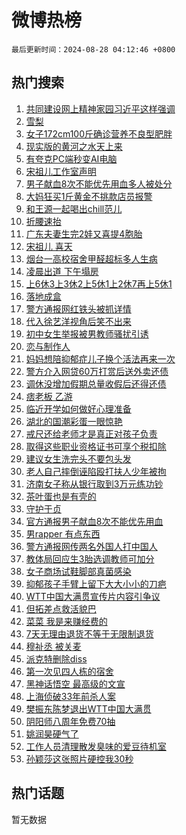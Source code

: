 # 微博热榜

`最后更新时间：2024-08-28 04:12:46 +0800`

## 热门搜索

1. [共同建设网上精神家园习近平这样强调](https://m.weibo.cn/search?containerid=100103type%3D1%26t%3D10%26q%3D%23%E5%85%B1%E5%90%8C%E5%BB%BA%E8%AE%BE%E7%BD%91%E4%B8%8A%E7%B2%BE%E7%A5%9E%E5%AE%B6%E5%9B%AD%E4%B9%A0%E8%BF%91%E5%B9%B3%E8%BF%99%E6%A0%B7%E5%BC%BA%E8%B0%83%23&stream_entry_id=51&isnewpage=1&extparam=seat%3D1%26stream_entry_id%3D51%26c_type%3D51%26cate%3D10103%26pos%3D0%26q%3D%2523%25E5%2585%25B1%25E5%2590%258C%25E5%25BB%25BA%25E8%25AE%25BE%25E7%25BD%2591%25E4%25B8%258A%25E7%25B2%25BE%25E7%25A5%259E%25E5%25AE%25B6%25E5%259B%25AD%25E4%25B9%25A0%25E8%25BF%2591%25E5%25B9%25B3%25E8%25BF%2599%25E6%25A0%25B7%25E5%25BC%25BA%25E8%25B0%2583%2523%26dgr%3D0%26filter_type%3Drealtimehot%26display_time%3D1724789565%26pre_seqid%3D17247895656850740741)
1. [雪梨](https://m.weibo.cn/search?containerid=100103type%3D1%26t%3D10%26q%3D%E9%9B%AA%E6%A2%A8&stream_entry_id=31&isnewpage=1&extparam=seat%3D1%26lcate%3D5001%26q%3D%25E9%259B%25AA%25E6%25A2%25A8%26dgr%3D0%26realpos%3D1%26c_type%3D31%26flag%3D2%26cate%3D5001%26pos%3D0%26filter_type%3Drealtimehot%26band_rank%3D1%26stream_entry_id%3D31%26display_time%3D1724789565%26pre_seqid%3D17247895656850740741)
1. [女子172cm100斤确诊营养不良型肥胖](https://m.weibo.cn/search?containerid=100103type%3D1%26t%3D10%26q%3D%23%E5%A5%B3%E5%AD%90172cm100%E6%96%A4%E7%A1%AE%E8%AF%8A%E8%90%A5%E5%85%BB%E4%B8%8D%E8%89%AF%E5%9E%8B%E8%82%A5%E8%83%96%23&stream_entry_id=31&isnewpage=1&extparam=seat%3D1%26lcate%3D5001%26q%3D%2523%25E5%25A5%25B3%25E5%25AD%2590172cm100%25E6%2596%25A4%25E7%25A1%25AE%25E8%25AF%258A%25E8%2590%25A5%25E5%2585%25BB%25E4%25B8%258D%25E8%2589%25AF%25E5%259E%258B%25E8%2582%25A5%25E8%2583%2596%2523%26dgr%3D0%26realpos%3D2%26c_type%3D31%26flag%3D0%26cate%3D5001%26pos%3D1%26filter_type%3Drealtimehot%26band_rank%3D2%26stream_entry_id%3D31%26display_time%3D1724789565%26pre_seqid%3D17247895656850740741)
1. [现实版的黄河之水天上来](https://m.weibo.cn/search?containerid=100103type%3D1%26t%3D10%26q%3D%23%E7%8E%B0%E5%AE%9E%E7%89%88%E7%9A%84%E9%BB%84%E6%B2%B3%E4%B9%8B%E6%B0%B4%E5%A4%A9%E4%B8%8A%E6%9D%A5%23&stream_entry_id=31&isnewpage=1&extparam=seat%3D1%26lcate%3D5001%26q%3D%2523%25E7%258E%25B0%25E5%25AE%259E%25E7%2589%2588%25E7%259A%2584%25E9%25BB%2584%25E6%25B2%25B3%25E4%25B9%258B%25E6%25B0%25B4%25E5%25A4%25A9%25E4%25B8%258A%25E6%259D%25A5%2523%26dgr%3D0%26realpos%3D3%26c_type%3D31%26flag%3D0%26cate%3D5001%26pos%3D2%26filter_type%3Drealtimehot%26band_rank%3D3%26stream_entry_id%3D31%26display_time%3D1724789565%26pre_seqid%3D17247895656850740741)
1. [有夸克PC端秒变AI电脑](https://m.weibo.cn/search?containerid=100103type%3D1%26t%3D10%26q%3D%23%E6%9C%89%E5%A4%B8%E5%85%8BPC%E7%AB%AF%E7%A7%92%E5%8F%98AI%E7%94%B5%E8%84%91%23&stream_entry_id=31&isnewpage=1&extparam=seat%3D1%26lcate%3D5001%26is_ad_pos%3D1%26q%3D%2523%25E6%259C%2589%25E5%25A4%25B8%25E5%2585%258BPC%25E7%25AB%25AF%25E7%25A7%2592%25E5%258F%2598AI%25E7%2594%25B5%25E8%2584%2591%2523%26dgr%3D0%26filter_type%3Drealtimehot%26adid%3D251450%26topic_ad%3D1%26cate%3D5001%26pos%3D3%26c_type%3D31%26band_rank%3D4%26stream_entry_id%3D31%26display_time%3D1724789565%26pre_seqid%3D17247895656850740741)
1. [宋祖儿工作室声明](https://m.weibo.cn/search?containerid=100103type%3D1%26t%3D10%26q%3D%E5%AE%8B%E7%A5%96%E5%84%BF%E5%B7%A5%E4%BD%9C%E5%AE%A4%E5%A3%B0%E6%98%8E&stream_entry_id=31&isnewpage=1&extparam=seat%3D1%26lcate%3D5001%26q%3D%25E5%25AE%258B%25E7%25A5%2596%25E5%2584%25BF%25E5%25B7%25A5%25E4%25BD%259C%25E5%25AE%25A4%25E5%25A3%25B0%25E6%2598%258E%26dgr%3D0%26realpos%3D4%26c_type%3D31%26flag%3D16%26cate%3D5001%26pos%3D4%26filter_type%3Drealtimehot%26band_rank%3D4%26stream_entry_id%3D31%26display_time%3D1724789565%26pre_seqid%3D17247895656850740741)
1. [男子献血8次不能优先用血多人被处分](https://m.weibo.cn/search?containerid=100103type%3D1%26t%3D10%26q%3D%23%E7%94%B7%E5%AD%90%E7%8C%AE%E8%A1%808%E6%AC%A1%E4%B8%8D%E8%83%BD%E4%BC%98%E5%85%88%E7%94%A8%E8%A1%80%E5%A4%9A%E4%BA%BA%E8%A2%AB%E5%A4%84%E5%88%86%23&stream_entry_id=31&isnewpage=1&extparam=seat%3D1%26lcate%3D5001%26q%3D%2523%25E7%2594%25B7%25E5%25AD%2590%25E7%258C%25AE%25E8%25A1%25808%25E6%25AC%25A1%25E4%25B8%258D%25E8%2583%25BD%25E4%25BC%2598%25E5%2585%2588%25E7%2594%25A8%25E8%25A1%2580%25E5%25A4%259A%25E4%25BA%25BA%25E8%25A2%25AB%25E5%25A4%2584%25E5%2588%2586%2523%26dgr%3D0%26realpos%3D5%26c_type%3D31%26flag%3D1%26cate%3D5001%26pos%3D5%26filter_type%3Drealtimehot%26band_rank%3D5%26stream_entry_id%3D31%26display_time%3D1724789565%26pre_seqid%3D17247895656850740741)
1. [大妈狂买1斤黄金不挑款店员报警](https://m.weibo.cn/search?containerid=100103type%3D1%26t%3D10%26q%3D%23%E5%A4%A7%E5%A6%88%E7%8B%82%E4%B9%B01%E6%96%A4%E9%BB%84%E9%87%91%E4%B8%8D%E6%8C%91%E6%AC%BE%E5%BA%97%E5%91%98%E6%8A%A5%E8%AD%A6%23&stream_entry_id=31&isnewpage=1&extparam=seat%3D1%26lcate%3D5001%26q%3D%2523%25E5%25A4%25A7%25E5%25A6%2588%25E7%258B%2582%25E4%25B9%25B01%25E6%2596%25A4%25E9%25BB%2584%25E9%2587%2591%25E4%25B8%258D%25E6%258C%2591%25E6%25AC%25BE%25E5%25BA%2597%25E5%2591%2598%25E6%258A%25A5%25E8%25AD%25A6%2523%26dgr%3D0%26realpos%3D6%26c_type%3D31%26flag%3D0%26cate%3D5001%26pos%3D6%26filter_type%3Drealtimehot%26band_rank%3D6%26stream_entry_id%3D31%26display_time%3D1724789565%26pre_seqid%3D17247895656850740741)
1. [和王源一起喝出chill范儿](https://m.weibo.cn/search?containerid=100103type%3D1%26t%3D10%26q%3D%23%E5%92%8C%E7%8E%8B%E6%BA%90%E4%B8%80%E8%B5%B7%E5%96%9D%E5%87%BAchill%E8%8C%83%E5%84%BF%23&stream_entry_id=31&isnewpage=1&extparam=seat%3D1%26lcate%3D5001%26is_ad_pos%3D1%26q%3D%2523%25E5%2592%258C%25E7%258E%258B%25E6%25BA%2590%25E4%25B8%2580%25E8%25B5%25B7%25E5%2596%259D%25E5%2587%25BAchill%25E8%258C%2583%25E5%2584%25BF%2523%26dgr%3D0%26filter_type%3Drealtimehot%26adid%3D251600%26topic_ad%3D1%26cate%3D5001%26pos%3D7%26c_type%3D31%26band_rank%3D7%26stream_entry_id%3D31%26display_time%3D1724789565%26pre_seqid%3D17247895656850740741)
1. [折腰速抬](https://m.weibo.cn/search?containerid=100103type%3D1%26t%3D10%26q%3D%E6%8A%98%E8%85%B0%E9%80%9F%E6%8A%AC&stream_entry_id=31&isnewpage=1&extparam=seat%3D1%26lcate%3D5001%26q%3D%25E6%258A%2598%25E8%2585%25B0%25E9%2580%259F%25E6%258A%25AC%26dgr%3D0%26realpos%3D7%26c_type%3D31%26flag%3D0%26cate%3D5001%26pos%3D8%26filter_type%3Drealtimehot%26band_rank%3D7%26stream_entry_id%3D31%26display_time%3D1724789565%26pre_seqid%3D17247895656850740741)
1. [广东夫妻生完2娃又喜提4胞胎](https://m.weibo.cn/search?containerid=100103type%3D1%26t%3D10%26q%3D%23%E5%B9%BF%E4%B8%9C%E5%A4%AB%E5%A6%BB%E7%94%9F%E5%AE%8C2%E5%A8%83%E5%8F%88%E5%96%9C%E6%8F%904%E8%83%9E%E8%83%8E%23&stream_entry_id=31&isnewpage=1&extparam=seat%3D1%26lcate%3D5001%26q%3D%2523%25E5%25B9%25BF%25E4%25B8%259C%25E5%25A4%25AB%25E5%25A6%25BB%25E7%2594%259F%25E5%25AE%258C2%25E5%25A8%2583%25E5%258F%2588%25E5%2596%259C%25E6%258F%25904%25E8%2583%259E%25E8%2583%258E%2523%26dgr%3D0%26realpos%3D8%26c_type%3D31%26flag%3D32768%26cate%3D5001%26pos%3D9%26filter_type%3Drealtimehot%26band_rank%3D8%26stream_entry_id%3D31%26display_time%3D1724789565%26pre_seqid%3D17247895656850740741)
1. [宋祖儿 喜天](https://m.weibo.cn/search?containerid=100103type%3D1%26t%3D10%26q%3D%E5%AE%8B%E7%A5%96%E5%84%BF+%E5%96%9C%E5%A4%A9&stream_entry_id=31&isnewpage=1&extparam=seat%3D1%26lcate%3D5001%26q%3D%25E5%25AE%258B%25E7%25A5%2596%25E5%2584%25BF%2520%25E5%2596%259C%25E5%25A4%25A9%26dgr%3D0%26realpos%3D9%26c_type%3D31%26flag%3D2%26cate%3D5001%26pos%3D10%26filter_type%3Drealtimehot%26band_rank%3D9%26stream_entry_id%3D31%26display_time%3D1724789565%26pre_seqid%3D17247895656850740741)
1. [烟台一高校宿舍甲醛超标多人生病](https://m.weibo.cn/search?containerid=100103type%3D1%26t%3D10%26q%3D%23%E7%83%9F%E5%8F%B0%E4%B8%80%E9%AB%98%E6%A0%A1%E5%AE%BF%E8%88%8D%E7%94%B2%E9%86%9B%E8%B6%85%E6%A0%87%E5%A4%9A%E4%BA%BA%E7%94%9F%E7%97%85%23&stream_entry_id=31&isnewpage=1&extparam=seat%3D1%26lcate%3D5001%26q%3D%2523%25E7%2583%259F%25E5%258F%25B0%25E4%25B8%2580%25E9%25AB%2598%25E6%25A0%25A1%25E5%25AE%25BF%25E8%2588%258D%25E7%2594%25B2%25E9%2586%259B%25E8%25B6%2585%25E6%25A0%2587%25E5%25A4%259A%25E4%25BA%25BA%25E7%2594%259F%25E7%2597%2585%2523%26dgr%3D0%26realpos%3D10%26c_type%3D31%26flag%3D1%26cate%3D5001%26pos%3D11%26filter_type%3Drealtimehot%26band_rank%3D10%26stream_entry_id%3D31%26display_time%3D1724789565%26pre_seqid%3D17247895656850740741)
1. [凌晨出道 下午塌房](https://m.weibo.cn/search?containerid=100103type%3D1%26t%3D10%26q%3D%E5%87%8C%E6%99%A8%E5%87%BA%E9%81%93+%E4%B8%8B%E5%8D%88%E5%A1%8C%E6%88%BF&stream_entry_id=31&isnewpage=1&extparam=seat%3D1%26lcate%3D5001%26q%3D%25E5%2587%258C%25E6%2599%25A8%25E5%2587%25BA%25E9%2581%2593%2520%25E4%25B8%258B%25E5%258D%2588%25E5%25A1%258C%25E6%2588%25BF%26dgr%3D0%26realpos%3D11%26c_type%3D31%26flag%3D2%26cate%3D5001%26pos%3D12%26filter_type%3Drealtimehot%26band_rank%3D11%26stream_entry_id%3D31%26display_time%3D1724789565%26pre_seqid%3D17247895656850740741)
1. [上6休3上3休2上5休1上2休7再上5休1](https://m.weibo.cn/search?containerid=100103type%3D1%26t%3D10%26q%3D%23%E4%B8%8A6%E4%BC%913%E4%B8%8A3%E4%BC%912%E4%B8%8A5%E4%BC%911%E4%B8%8A2%E4%BC%917%E5%86%8D%E4%B8%8A5%E4%BC%911%23&stream_entry_id=31&isnewpage=1&extparam=seat%3D1%26lcate%3D5001%26q%3D%2523%25E4%25B8%258A6%25E4%25BC%25913%25E4%25B8%258A3%25E4%25BC%25912%25E4%25B8%258A5%25E4%25BC%25911%25E4%25B8%258A2%25E4%25BC%25917%25E5%2586%258D%25E4%25B8%258A5%25E4%25BC%25911%2523%26dgr%3D0%26realpos%3D12%26c_type%3D31%26flag%3D0%26cate%3D5001%26pos%3D13%26filter_type%3Drealtimehot%26band_rank%3D12%26stream_entry_id%3D31%26display_time%3D1724789565%26pre_seqid%3D17247895656850740741)
1. [落地成盒](https://m.weibo.cn/search?containerid=100103type%3D1%26t%3D10%26q%3D%E8%90%BD%E5%9C%B0%E6%88%90%E7%9B%92&stream_entry_id=31&isnewpage=1&extparam=seat%3D1%26lcate%3D5001%26q%3D%25E8%2590%25BD%25E5%259C%25B0%25E6%2588%2590%25E7%259B%2592%26dgr%3D0%26realpos%3D13%26c_type%3D31%26flag%3D0%26cate%3D5001%26pos%3D14%26filter_type%3Drealtimehot%26band_rank%3D13%26stream_entry_id%3D31%26display_time%3D1724789565%26pre_seqid%3D17247895656850740741)
1. [警方通报网红铁头被抓详情](https://m.weibo.cn/search?containerid=100103type%3D1%26t%3D10%26q%3D%23%E8%AD%A6%E6%96%B9%E9%80%9A%E6%8A%A5%E7%BD%91%E7%BA%A2%E9%93%81%E5%A4%B4%E8%A2%AB%E6%8A%93%E8%AF%A6%E6%83%85%23&stream_entry_id=31&isnewpage=1&extparam=seat%3D1%26lcate%3D5001%26q%3D%2523%25E8%25AD%25A6%25E6%2596%25B9%25E9%2580%259A%25E6%258A%25A5%25E7%25BD%2591%25E7%25BA%25A2%25E9%2593%2581%25E5%25A4%25B4%25E8%25A2%25AB%25E6%258A%2593%25E8%25AF%25A6%25E6%2583%2585%2523%26dgr%3D0%26realpos%3D14%26c_type%3D31%26flag%3D0%26cate%3D5001%26pos%3D15%26filter_type%3Drealtimehot%26band_rank%3D14%26stream_entry_id%3D31%26display_time%3D1724789565%26pre_seqid%3D17247895656850740741)
1. [代入徐艺洋视角后笑不出来](https://m.weibo.cn/search?containerid=100103type%3D1%26t%3D10%26q%3D%E4%BB%A3%E5%85%A5%E5%BE%90%E8%89%BA%E6%B4%8B%E8%A7%86%E8%A7%92%E5%90%8E%E7%AC%91%E4%B8%8D%E5%87%BA%E6%9D%A5&stream_entry_id=31&isnewpage=1&extparam=seat%3D1%26lcate%3D5001%26q%3D%25E4%25BB%25A3%25E5%2585%25A5%25E5%25BE%2590%25E8%2589%25BA%25E6%25B4%258B%25E8%25A7%2586%25E8%25A7%2592%25E5%2590%258E%25E7%25AC%2591%25E4%25B8%258D%25E5%2587%25BA%25E6%259D%25A5%26dgr%3D0%26realpos%3D15%26c_type%3D31%26flag%3D0%26cate%3D5001%26pos%3D16%26filter_type%3Drealtimehot%26band_rank%3D15%26stream_entry_id%3D31%26display_time%3D1724789565%26pre_seqid%3D17247895656850740741)
1. [初中女生举报被男教师骚扰引诱](https://m.weibo.cn/search?containerid=100103type%3D1%26t%3D10%26q%3D%23%E5%88%9D%E4%B8%AD%E5%A5%B3%E7%94%9F%E4%B8%BE%E6%8A%A5%E8%A2%AB%E7%94%B7%E6%95%99%E5%B8%88%E9%AA%9A%E6%89%B0%E5%BC%95%E8%AF%B1%23&stream_entry_id=31&isnewpage=1&extparam=seat%3D1%26lcate%3D5001%26q%3D%2523%25E5%2588%259D%25E4%25B8%25AD%25E5%25A5%25B3%25E7%2594%259F%25E4%25B8%25BE%25E6%258A%25A5%25E8%25A2%25AB%25E7%2594%25B7%25E6%2595%2599%25E5%25B8%2588%25E9%25AA%259A%25E6%2589%25B0%25E5%25BC%2595%25E8%25AF%25B1%2523%26dgr%3D0%26realpos%3D16%26c_type%3D31%26flag%3D0%26cate%3D5001%26pos%3D17%26filter_type%3Drealtimehot%26band_rank%3D16%26stream_entry_id%3D31%26display_time%3D1724789565%26pre_seqid%3D17247895656850740741)
1. [恋与制作人](https://m.weibo.cn/search?containerid=100103type%3D1%26t%3D10%26q%3D%E6%81%8B%E4%B8%8E%E5%88%B6%E4%BD%9C%E4%BA%BA&stream_entry_id=31&isnewpage=1&extparam=seat%3D1%26lcate%3D5001%26q%3D%25E6%2581%258B%25E4%25B8%258E%25E5%2588%25B6%25E4%25BD%259C%25E4%25BA%25BA%26dgr%3D0%26realpos%3D17%26c_type%3D31%26flag%3D0%26cate%3D5001%26pos%3D18%26filter_type%3Drealtimehot%26band_rank%3D17%26stream_entry_id%3D31%26display_time%3D1724789565%26pre_seqid%3D17247895656850740741)
1. [妈妈想陪抑郁症儿子换个活法再来一次](https://m.weibo.cn/search?containerid=100103type%3D1%26t%3D10%26q%3D%23%E5%A6%88%E5%A6%88%E6%83%B3%E9%99%AA%E6%8A%91%E9%83%81%E7%97%87%E5%84%BF%E5%AD%90%E6%8D%A2%E4%B8%AA%E6%B4%BB%E6%B3%95%E5%86%8D%E6%9D%A5%E4%B8%80%E6%AC%A1%23&stream_entry_id=31&isnewpage=1&extparam=seat%3D1%26lcate%3D5001%26q%3D%2523%25E5%25A6%2588%25E5%25A6%2588%25E6%2583%25B3%25E9%2599%25AA%25E6%258A%2591%25E9%2583%2581%25E7%2597%2587%25E5%2584%25BF%25E5%25AD%2590%25E6%258D%25A2%25E4%25B8%25AA%25E6%25B4%25BB%25E6%25B3%2595%25E5%2586%258D%25E6%259D%25A5%25E4%25B8%2580%25E6%25AC%25A1%2523%26dgr%3D0%26realpos%3D18%26c_type%3D31%26flag%3D0%26cate%3D5001%26pos%3D19%26filter_type%3Drealtimehot%26band_rank%3D18%26stream_entry_id%3D31%26display_time%3D1724789565%26pre_seqid%3D17247895656850740741)
1. [警方介入网贷60万打赏后送外卖还债](https://m.weibo.cn/search?containerid=100103type%3D1%26t%3D10%26q%3D%23%E8%AD%A6%E6%96%B9%E4%BB%8B%E5%85%A5%E7%BD%91%E8%B4%B760%E4%B8%87%E6%89%93%E8%B5%8F%E5%90%8E%E9%80%81%E5%A4%96%E5%8D%96%E8%BF%98%E5%80%BA%23&stream_entry_id=31&isnewpage=1&extparam=seat%3D1%26lcate%3D5001%26q%3D%2523%25E8%25AD%25A6%25E6%2596%25B9%25E4%25BB%258B%25E5%2585%25A5%25E7%25BD%2591%25E8%25B4%25B760%25E4%25B8%2587%25E6%2589%2593%25E8%25B5%258F%25E5%2590%258E%25E9%2580%2581%25E5%25A4%2596%25E5%258D%2596%25E8%25BF%2598%25E5%2580%25BA%2523%26dgr%3D0%26realpos%3D19%26c_type%3D31%26flag%3D0%26cate%3D5001%26pos%3D20%26filter_type%3Drealtimehot%26band_rank%3D19%26stream_entry_id%3D31%26display_time%3D1724789565%26pre_seqid%3D17247895656850740741)
1. [调休没增加假期总量收假后还得还债](https://m.weibo.cn/search?containerid=100103type%3D1%26t%3D10%26q%3D%23%E8%B0%83%E4%BC%91%E6%B2%A1%E5%A2%9E%E5%8A%A0%E5%81%87%E6%9C%9F%E6%80%BB%E9%87%8F%E6%94%B6%E5%81%87%E5%90%8E%E8%BF%98%E5%BE%97%E8%BF%98%E5%80%BA%23&stream_entry_id=31&isnewpage=1&extparam=seat%3D1%26lcate%3D5001%26q%3D%2523%25E8%25B0%2583%25E4%25BC%2591%25E6%25B2%25A1%25E5%25A2%259E%25E5%258A%25A0%25E5%2581%2587%25E6%259C%259F%25E6%2580%25BB%25E9%2587%258F%25E6%2594%25B6%25E5%2581%2587%25E5%2590%258E%25E8%25BF%2598%25E5%25BE%2597%25E8%25BF%2598%25E5%2580%25BA%2523%26dgr%3D0%26realpos%3D20%26c_type%3D31%26flag%3D0%26cate%3D5001%26pos%3D21%26filter_type%3Drealtimehot%26band_rank%3D20%26stream_entry_id%3D31%26display_time%3D1724789565%26pre_seqid%3D17247895656850740741)
1. [痞老板 乙游](https://m.weibo.cn/search?containerid=100103type%3D1%26t%3D10%26q%3D%E7%97%9E%E8%80%81%E6%9D%BF+%E4%B9%99%E6%B8%B8&stream_entry_id=31&isnewpage=1&extparam=seat%3D1%26lcate%3D5001%26q%3D%25E7%2597%259E%25E8%2580%2581%25E6%259D%25BF%2520%25E4%25B9%2599%25E6%25B8%25B8%26dgr%3D0%26realpos%3D21%26c_type%3D31%26flag%3D0%26cate%3D5001%26pos%3D22%26filter_type%3Drealtimehot%26band_rank%3D21%26stream_entry_id%3D31%26display_time%3D1724789565%26pre_seqid%3D17247895656850740741)
1. [临近开学如何做好心理准备](https://m.weibo.cn/search?containerid=100103type%3D1%26t%3D10%26q%3D%23%E4%B8%B4%E8%BF%91%E5%BC%80%E5%AD%A6%E5%A6%82%E4%BD%95%E5%81%9A%E5%A5%BD%E5%BF%83%E7%90%86%E5%87%86%E5%A4%87%23&stream_entry_id=31&isnewpage=1&extparam=seat%3D1%26lcate%3D5001%26q%3D%2523%25E4%25B8%25B4%25E8%25BF%2591%25E5%25BC%2580%25E5%25AD%25A6%25E5%25A6%2582%25E4%25BD%2595%25E5%2581%259A%25E5%25A5%25BD%25E5%25BF%2583%25E7%2590%2586%25E5%2587%2586%25E5%25A4%2587%2523%26dgr%3D0%26realpos%3D22%26c_type%3D31%26flag%3D1%26cate%3D5001%26pos%3D23%26filter_type%3Drealtimehot%26band_rank%3D22%26stream_entry_id%3D31%26display_time%3D1724789565%26pre_seqid%3D17247895656850740741)
1. [湖北的国潮彩蛋一眼惊艳](https://m.weibo.cn/search?containerid=100103type%3D1%26t%3D10%26q%3D%23%E6%B9%96%E5%8C%97%E7%9A%84%E5%9B%BD%E6%BD%AE%E5%BD%A9%E8%9B%8B%E4%B8%80%E7%9C%BC%E6%83%8A%E8%89%B3%23&stream_entry_id=31&isnewpage=1&extparam=seat%3D1%26lcate%3D5001%26q%3D%2523%25E6%25B9%2596%25E5%258C%2597%25E7%259A%2584%25E5%259B%25BD%25E6%25BD%25AE%25E5%25BD%25A9%25E8%259B%258B%25E4%25B8%2580%25E7%259C%25BC%25E6%2583%258A%25E8%2589%25B3%2523%26dgr%3D0%26realpos%3D23%26c_type%3D31%26flag%3D1%26cate%3D5001%26pos%3D24%26filter_type%3Drealtimehot%26band_rank%3D23%26stream_entry_id%3D31%26display_time%3D1724789565%26pre_seqid%3D17247895656850740741)
1. [戒尺还给老师才是真正对孩子负责](https://m.weibo.cn/search?containerid=100103type%3D1%26t%3D10%26q%3D%23%E6%88%92%E5%B0%BA%E8%BF%98%E7%BB%99%E8%80%81%E5%B8%88%E6%89%8D%E6%98%AF%E7%9C%9F%E6%AD%A3%E5%AF%B9%E5%AD%A9%E5%AD%90%E8%B4%9F%E8%B4%A3%23&stream_entry_id=31&isnewpage=1&extparam=seat%3D1%26lcate%3D5001%26q%3D%2523%25E6%2588%2592%25E5%25B0%25BA%25E8%25BF%2598%25E7%25BB%2599%25E8%2580%2581%25E5%25B8%2588%25E6%2589%258D%25E6%2598%25AF%25E7%259C%259F%25E6%25AD%25A3%25E5%25AF%25B9%25E5%25AD%25A9%25E5%25AD%2590%25E8%25B4%259F%25E8%25B4%25A3%2523%26dgr%3D0%26realpos%3D24%26c_type%3D31%26flag%3D0%26cate%3D5001%26pos%3D25%26filter_type%3Drealtimehot%26band_rank%3D24%26stream_entry_id%3D31%26display_time%3D1724789565%26pre_seqid%3D17247895656850740741)
1. [取得这些职业资格证书可享个税扣除](https://m.weibo.cn/search?containerid=100103type%3D1%26t%3D10%26q%3D%23%E5%8F%96%E5%BE%97%E8%BF%99%E4%BA%9B%E8%81%8C%E4%B8%9A%E8%B5%84%E6%A0%BC%E8%AF%81%E4%B9%A6%E5%8F%AF%E4%BA%AB%E4%B8%AA%E7%A8%8E%E6%89%A3%E9%99%A4%23&stream_entry_id=31&isnewpage=1&extparam=seat%3D1%26lcate%3D5001%26q%3D%2523%25E5%258F%2596%25E5%25BE%2597%25E8%25BF%2599%25E4%25BA%259B%25E8%2581%258C%25E4%25B8%259A%25E8%25B5%2584%25E6%25A0%25BC%25E8%25AF%2581%25E4%25B9%25A6%25E5%258F%25AF%25E4%25BA%25AB%25E4%25B8%25AA%25E7%25A8%258E%25E6%2589%25A3%25E9%2599%25A4%2523%26dgr%3D0%26realpos%3D25%26c_type%3D31%26flag%3D0%26cate%3D5001%26pos%3D26%26filter_type%3Drealtimehot%26band_rank%3D25%26stream_entry_id%3D31%26display_time%3D1724789565%26pre_seqid%3D17247895656850740741)
1. [建议女生洗完头不要包头发](https://m.weibo.cn/search?containerid=100103type%3D1%26t%3D10%26q%3D%23%E5%BB%BA%E8%AE%AE%E5%A5%B3%E7%94%9F%E6%B4%97%E5%AE%8C%E5%A4%B4%E4%B8%8D%E8%A6%81%E5%8C%85%E5%A4%B4%E5%8F%91%23&stream_entry_id=31&isnewpage=1&extparam=seat%3D1%26lcate%3D5001%26q%3D%2523%25E5%25BB%25BA%25E8%25AE%25AE%25E5%25A5%25B3%25E7%2594%259F%25E6%25B4%2597%25E5%25AE%258C%25E5%25A4%25B4%25E4%25B8%258D%25E8%25A6%2581%25E5%258C%2585%25E5%25A4%25B4%25E5%258F%2591%2523%26dgr%3D0%26realpos%3D26%26c_type%3D31%26flag%3D0%26cate%3D5001%26pos%3D27%26filter_type%3Drealtimehot%26band_rank%3D26%26stream_entry_id%3D31%26display_time%3D1724789565%26pre_seqid%3D17247895656850740741)
1. [老人自己摔倒诬陷殴打扶人少年被拘](https://m.weibo.cn/search?containerid=100103type%3D1%26t%3D10%26q%3D%23%E8%80%81%E4%BA%BA%E8%87%AA%E5%B7%B1%E6%91%94%E5%80%92%E8%AF%AC%E9%99%B7%E6%AE%B4%E6%89%93%E6%89%B6%E4%BA%BA%E5%B0%91%E5%B9%B4%E8%A2%AB%E6%8B%98%23&stream_entry_id=31&isnewpage=1&extparam=seat%3D1%26lcate%3D5001%26q%3D%2523%25E8%2580%2581%25E4%25BA%25BA%25E8%2587%25AA%25E5%25B7%25B1%25E6%2591%2594%25E5%2580%2592%25E8%25AF%25AC%25E9%2599%25B7%25E6%25AE%25B4%25E6%2589%2593%25E6%2589%25B6%25E4%25BA%25BA%25E5%25B0%2591%25E5%25B9%25B4%25E8%25A2%25AB%25E6%258B%2598%2523%26dgr%3D0%26realpos%3D27%26c_type%3D31%26flag%3D0%26cate%3D5001%26pos%3D28%26filter_type%3Drealtimehot%26band_rank%3D27%26stream_entry_id%3D31%26display_time%3D1724789565%26pre_seqid%3D17247895656850740741)
1. [济南女子称从银行取到3万元练功钞](https://m.weibo.cn/search?containerid=100103type%3D1%26t%3D10%26q%3D%23%E6%B5%8E%E5%8D%97%E5%A5%B3%E5%AD%90%E7%A7%B0%E4%BB%8E%E9%93%B6%E8%A1%8C%E5%8F%96%E5%88%B03%E4%B8%87%E5%85%83%E7%BB%83%E5%8A%9F%E9%92%9E%23&stream_entry_id=31&isnewpage=1&extparam=seat%3D1%26lcate%3D5001%26q%3D%2523%25E6%25B5%258E%25E5%258D%2597%25E5%25A5%25B3%25E5%25AD%2590%25E7%25A7%25B0%25E4%25BB%258E%25E9%2593%25B6%25E8%25A1%258C%25E5%258F%2596%25E5%2588%25B03%25E4%25B8%2587%25E5%2585%2583%25E7%25BB%2583%25E5%258A%259F%25E9%2592%259E%2523%26dgr%3D0%26realpos%3D28%26c_type%3D31%26flag%3D0%26cate%3D5001%26pos%3D29%26filter_type%3Drealtimehot%26band_rank%3D28%26stream_entry_id%3D31%26display_time%3D1724789565%26pre_seqid%3D17247895656850740741)
1. [茶叶蛋也是有壳的](https://m.weibo.cn/search?containerid=100103type%3D1%26t%3D10%26q%3D%E8%8C%B6%E5%8F%B6%E8%9B%8B%E4%B9%9F%E6%98%AF%E6%9C%89%E5%A3%B3%E7%9A%84&stream_entry_id=31&isnewpage=1&extparam=seat%3D1%26lcate%3D5001%26q%3D%25E8%258C%25B6%25E5%258F%25B6%25E8%259B%258B%25E4%25B9%259F%25E6%2598%25AF%25E6%259C%2589%25E5%25A3%25B3%25E7%259A%2584%26dgr%3D0%26realpos%3D29%26c_type%3D31%26flag%3D0%26cate%3D5001%26pos%3D30%26filter_type%3Drealtimehot%26band_rank%3D29%26stream_entry_id%3D31%26display_time%3D1724789565%26pre_seqid%3D17247895656850740741)
1. [守护于贞](https://m.weibo.cn/search?containerid=100103type%3D1%26t%3D10%26q%3D%E5%AE%88%E6%8A%A4%E4%BA%8E%E8%B4%9E&stream_entry_id=31&isnewpage=1&extparam=seat%3D1%26lcate%3D5001%26q%3D%25E5%25AE%2588%25E6%258A%25A4%25E4%25BA%258E%25E8%25B4%259E%26dgr%3D0%26realpos%3D30%26c_type%3D31%26flag%3D0%26cate%3D5001%26pos%3D31%26filter_type%3Drealtimehot%26band_rank%3D30%26stream_entry_id%3D31%26display_time%3D1724789565%26pre_seqid%3D17247895656850740741)
1. [官方通报男子献血8次不能优先用血](https://m.weibo.cn/search?containerid=100103type%3D1%26t%3D10%26q%3D%23%E5%AE%98%E6%96%B9%E9%80%9A%E6%8A%A5%E7%94%B7%E5%AD%90%E7%8C%AE%E8%A1%808%E6%AC%A1%E4%B8%8D%E8%83%BD%E4%BC%98%E5%85%88%E7%94%A8%E8%A1%80%23&stream_entry_id=31&isnewpage=1&extparam=seat%3D1%26lcate%3D5001%26q%3D%2523%25E5%25AE%2598%25E6%2596%25B9%25E9%2580%259A%25E6%258A%25A5%25E7%2594%25B7%25E5%25AD%2590%25E7%258C%25AE%25E8%25A1%25808%25E6%25AC%25A1%25E4%25B8%258D%25E8%2583%25BD%25E4%25BC%2598%25E5%2585%2588%25E7%2594%25A8%25E8%25A1%2580%2523%26dgr%3D0%26realpos%3D31%26c_type%3D31%26flag%3D0%26cate%3D5001%26pos%3D32%26filter_type%3Drealtimehot%26band_rank%3D31%26stream_entry_id%3D31%26display_time%3D1724789565%26pre_seqid%3D17247895656850740741)
1. [男rapper 有点东西](https://m.weibo.cn/search?containerid=100103type%3D1%26t%3D10%26q%3D%E7%94%B7rapper+%E6%9C%89%E7%82%B9%E4%B8%9C%E8%A5%BF&stream_entry_id=31&isnewpage=1&extparam=seat%3D1%26lcate%3D5001%26q%3D%25E7%2594%25B7rapper%2520%25E6%259C%2589%25E7%2582%25B9%25E4%25B8%259C%25E8%25A5%25BF%26dgr%3D0%26realpos%3D32%26c_type%3D31%26flag%3D0%26cate%3D5001%26pos%3D33%26filter_type%3Drealtimehot%26band_rank%3D32%26stream_entry_id%3D31%26display_time%3D1724789565%26pre_seqid%3D17247895656850740741)
1. [警方通报网传两名外国人打中国人](https://m.weibo.cn/search?containerid=100103type%3D1%26t%3D10%26q%3D%23%E8%AD%A6%E6%96%B9%E9%80%9A%E6%8A%A5%E7%BD%91%E4%BC%A0%E4%B8%A4%E5%90%8D%E5%A4%96%E5%9B%BD%E4%BA%BA%E6%89%93%E4%B8%AD%E5%9B%BD%E4%BA%BA%23&stream_entry_id=31&isnewpage=1&extparam=seat%3D1%26lcate%3D5001%26q%3D%2523%25E8%25AD%25A6%25E6%2596%25B9%25E9%2580%259A%25E6%258A%25A5%25E7%25BD%2591%25E4%25BC%25A0%25E4%25B8%25A4%25E5%2590%258D%25E5%25A4%2596%25E5%259B%25BD%25E4%25BA%25BA%25E6%2589%2593%25E4%25B8%25AD%25E5%259B%25BD%25E4%25BA%25BA%2523%26dgr%3D0%26realpos%3D33%26c_type%3D31%26flag%3D0%26cate%3D5001%26pos%3D34%26filter_type%3Drealtimehot%26band_rank%3D33%26stream_entry_id%3D31%26display_time%3D1724789565%26pre_seqid%3D17247895656850740741)
1. [教体局回应生3胎选调教师可加分](https://m.weibo.cn/search?containerid=100103type%3D1%26t%3D10%26q%3D%23%E6%95%99%E4%BD%93%E5%B1%80%E5%9B%9E%E5%BA%94%E7%94%9F3%E8%83%8E%E9%80%89%E8%B0%83%E6%95%99%E5%B8%88%E5%8F%AF%E5%8A%A0%E5%88%86%23&stream_entry_id=31&isnewpage=1&extparam=seat%3D1%26lcate%3D5001%26q%3D%2523%25E6%2595%2599%25E4%25BD%2593%25E5%25B1%2580%25E5%259B%259E%25E5%25BA%2594%25E7%2594%259F3%25E8%2583%258E%25E9%2580%2589%25E8%25B0%2583%25E6%2595%2599%25E5%25B8%2588%25E5%258F%25AF%25E5%258A%25A0%25E5%2588%2586%2523%26dgr%3D0%26realpos%3D34%26c_type%3D31%26flag%3D0%26cate%3D5001%26pos%3D35%26filter_type%3Drealtimehot%26band_rank%3D34%26stream_entry_id%3D31%26display_time%3D1724789565%26pre_seqid%3D17247895656850740741)
1. [女子商场试鞋脚部真菌感染](https://m.weibo.cn/search?containerid=100103type%3D1%26t%3D10%26q%3D%23%E5%A5%B3%E5%AD%90%E5%95%86%E5%9C%BA%E8%AF%95%E9%9E%8B%E8%84%9A%E9%83%A8%E7%9C%9F%E8%8F%8C%E6%84%9F%E6%9F%93%23&stream_entry_id=31&isnewpage=1&extparam=seat%3D1%26lcate%3D5001%26q%3D%2523%25E5%25A5%25B3%25E5%25AD%2590%25E5%2595%2586%25E5%259C%25BA%25E8%25AF%2595%25E9%259E%258B%25E8%2584%259A%25E9%2583%25A8%25E7%259C%259F%25E8%258F%258C%25E6%2584%259F%25E6%259F%2593%2523%26dgr%3D0%26realpos%3D35%26c_type%3D31%26flag%3D0%26cate%3D5001%26pos%3D36%26filter_type%3Drealtimehot%26band_rank%3D35%26stream_entry_id%3D31%26display_time%3D1724789565%26pre_seqid%3D17247895656850740741)
1. [抑郁孩子手臂上留下大大小小的刀疤](https://m.weibo.cn/search?containerid=100103type%3D1%26t%3D10%26q%3D%23%E6%8A%91%E9%83%81%E5%AD%A9%E5%AD%90%E6%89%8B%E8%87%82%E4%B8%8A%E7%95%99%E4%B8%8B%E5%A4%A7%E5%A4%A7%E5%B0%8F%E5%B0%8F%E7%9A%84%E5%88%80%E7%96%A4%23&stream_entry_id=31&isnewpage=1&extparam=seat%3D1%26lcate%3D5001%26q%3D%2523%25E6%258A%2591%25E9%2583%2581%25E5%25AD%25A9%25E5%25AD%2590%25E6%2589%258B%25E8%2587%2582%25E4%25B8%258A%25E7%2595%2599%25E4%25B8%258B%25E5%25A4%25A7%25E5%25A4%25A7%25E5%25B0%258F%25E5%25B0%258F%25E7%259A%2584%25E5%2588%2580%25E7%2596%25A4%2523%26dgr%3D0%26realpos%3D36%26c_type%3D31%26flag%3D0%26cate%3D5001%26pos%3D37%26filter_type%3Drealtimehot%26band_rank%3D36%26stream_entry_id%3D31%26display_time%3D1724789565%26pre_seqid%3D17247895656850740741)
1. [WTT中国大满贯宣传片内容引争议](https://m.weibo.cn/search?containerid=100103type%3D1%26t%3D10%26q%3D%23WTT%E4%B8%AD%E5%9B%BD%E5%A4%A7%E6%BB%A1%E8%B4%AF%E5%AE%A3%E4%BC%A0%E7%89%87%E5%86%85%E5%AE%B9%E5%BC%95%E4%BA%89%E8%AE%AE%23&stream_entry_id=31&isnewpage=1&extparam=seat%3D1%26lcate%3D5001%26q%3D%2523WTT%25E4%25B8%25AD%25E5%259B%25BD%25E5%25A4%25A7%25E6%25BB%25A1%25E8%25B4%25AF%25E5%25AE%25A3%25E4%25BC%25A0%25E7%2589%2587%25E5%2586%2585%25E5%25AE%25B9%25E5%25BC%2595%25E4%25BA%2589%25E8%25AE%25AE%2523%26dgr%3D0%26realpos%3D37%26c_type%3D31%26flag%3D0%26cate%3D5001%26pos%3D38%26filter_type%3Drealtimehot%26band_rank%3D37%26stream_entry_id%3D31%26display_time%3D1724789565%26pre_seqid%3D17247895656850740741)
1. [但拓差点救活貌巴](https://m.weibo.cn/search?containerid=100103type%3D1%26t%3D10%26q%3D%E4%BD%86%E6%8B%93%E5%B7%AE%E7%82%B9%E6%95%91%E6%B4%BB%E8%B2%8C%E5%B7%B4&stream_entry_id=31&isnewpage=1&extparam=seat%3D1%26lcate%3D5001%26q%3D%25E4%25BD%2586%25E6%258B%2593%25E5%25B7%25AE%25E7%2582%25B9%25E6%2595%2591%25E6%25B4%25BB%25E8%25B2%258C%25E5%25B7%25B4%26dgr%3D0%26realpos%3D38%26c_type%3D31%26flag%3D0%26cate%3D5001%26pos%3D39%26filter_type%3Drealtimehot%26band_rank%3D38%26stream_entry_id%3D31%26display_time%3D1724789565%26pre_seqid%3D17247895656850740741)
1. [菜菜 我是来赚经费的](https://m.weibo.cn/search?containerid=100103type%3D1%26t%3D10%26q%3D%E8%8F%9C%E8%8F%9C+%E6%88%91%E6%98%AF%E6%9D%A5%E8%B5%9A%E7%BB%8F%E8%B4%B9%E7%9A%84&stream_entry_id=31&isnewpage=1&extparam=seat%3D1%26lcate%3D5001%26q%3D%25E8%258F%259C%25E8%258F%259C%2520%25E6%2588%2591%25E6%2598%25AF%25E6%259D%25A5%25E8%25B5%259A%25E7%25BB%258F%25E8%25B4%25B9%25E7%259A%2584%26dgr%3D0%26realpos%3D39%26c_type%3D31%26flag%3D0%26cate%3D5001%26pos%3D40%26filter_type%3Drealtimehot%26band_rank%3D39%26stream_entry_id%3D31%26display_time%3D1724789565%26pre_seqid%3D17247895656850740741)
1. [7天无理由退货不等于无限制退货](https://m.weibo.cn/search?containerid=100103type%3D1%26t%3D10%26q%3D%237%E5%A4%A9%E6%97%A0%E7%90%86%E7%94%B1%E9%80%80%E8%B4%A7%E4%B8%8D%E7%AD%89%E4%BA%8E%E6%97%A0%E9%99%90%E5%88%B6%E9%80%80%E8%B4%A7%23&stream_entry_id=31&isnewpage=1&extparam=seat%3D1%26lcate%3D5001%26q%3D%25237%25E5%25A4%25A9%25E6%2597%25A0%25E7%2590%2586%25E7%2594%25B1%25E9%2580%2580%25E8%25B4%25A7%25E4%25B8%258D%25E7%25AD%2589%25E4%25BA%258E%25E6%2597%25A0%25E9%2599%2590%25E5%2588%25B6%25E9%2580%2580%25E8%25B4%25A7%2523%26dgr%3D0%26realpos%3D40%26c_type%3D31%26flag%3D0%26cate%3D5001%26pos%3D41%26filter_type%3Drealtimehot%26band_rank%3D40%26stream_entry_id%3D31%26display_time%3D1724789565%26pre_seqid%3D17247895656850740741)
1. [穆祉丞 被关麦](https://m.weibo.cn/search?containerid=100103type%3D1%26t%3D10%26q%3D%E7%A9%86%E7%A5%89%E4%B8%9E+%E8%A2%AB%E5%85%B3%E9%BA%A6&stream_entry_id=31&isnewpage=1&extparam=seat%3D1%26lcate%3D5001%26q%3D%25E7%25A9%2586%25E7%25A5%2589%25E4%25B8%259E%2520%25E8%25A2%25AB%25E5%2585%25B3%25E9%25BA%25A6%26dgr%3D0%26realpos%3D41%26c_type%3D31%26flag%3D0%26cate%3D5001%26pos%3D42%26filter_type%3Drealtimehot%26band_rank%3D41%26stream_entry_id%3D31%26display_time%3D1724789565%26pre_seqid%3D17247895656850740741)
1. [派克特删除diss](https://m.weibo.cn/search?containerid=100103type%3D1%26t%3D10%26q%3D%E6%B4%BE%E5%85%8B%E7%89%B9%E5%88%A0%E9%99%A4diss&stream_entry_id=31&isnewpage=1&extparam=seat%3D1%26lcate%3D5001%26q%3D%25E6%25B4%25BE%25E5%2585%258B%25E7%2589%25B9%25E5%2588%25A0%25E9%2599%25A4diss%26dgr%3D0%26realpos%3D42%26c_type%3D31%26flag%3D0%26cate%3D5001%26pos%3D43%26filter_type%3Drealtimehot%26band_rank%3D42%26stream_entry_id%3D31%26display_time%3D1724789565%26pre_seqid%3D17247895656850740741)
1. [第一次见四人栋的宿舍](https://m.weibo.cn/search?containerid=100103type%3D1%26t%3D10%26q%3D%E7%AC%AC%E4%B8%80%E6%AC%A1%E8%A7%81%E5%9B%9B%E4%BA%BA%E6%A0%8B%E7%9A%84%E5%AE%BF%E8%88%8D&stream_entry_id=31&isnewpage=1&extparam=seat%3D1%26lcate%3D5001%26q%3D%25E7%25AC%25AC%25E4%25B8%2580%25E6%25AC%25A1%25E8%25A7%2581%25E5%259B%259B%25E4%25BA%25BA%25E6%25A0%258B%25E7%259A%2584%25E5%25AE%25BF%25E8%2588%258D%26dgr%3D0%26realpos%3D43%26c_type%3D31%26flag%3D0%26cate%3D5001%26pos%3D44%26filter_type%3Drealtimehot%26band_rank%3D43%26stream_entry_id%3D31%26display_time%3D1724789565%26pre_seqid%3D17247895656850740741)
1. [黑神话悟空 最高级的文宣](https://m.weibo.cn/search?containerid=100103type%3D1%26t%3D10%26q%3D%E9%BB%91%E7%A5%9E%E8%AF%9D%E6%82%9F%E7%A9%BA+%E6%9C%80%E9%AB%98%E7%BA%A7%E7%9A%84%E6%96%87%E5%AE%A3&stream_entry_id=31&isnewpage=1&extparam=seat%3D1%26lcate%3D5001%26q%3D%25E9%25BB%2591%25E7%25A5%259E%25E8%25AF%259D%25E6%2582%259F%25E7%25A9%25BA%2520%25E6%259C%2580%25E9%25AB%2598%25E7%25BA%25A7%25E7%259A%2584%25E6%2596%2587%25E5%25AE%25A3%26dgr%3D0%26realpos%3D44%26c_type%3D31%26flag%3D0%26cate%3D5001%26pos%3D45%26filter_type%3Drealtimehot%26band_rank%3D44%26stream_entry_id%3D31%26display_time%3D1724789565%26pre_seqid%3D17247895656850740741)
1. [上海侦破33年前杀人案](https://m.weibo.cn/search?containerid=100103type%3D1%26t%3D10%26q%3D%23%E4%B8%8A%E6%B5%B7%E4%BE%A6%E7%A0%B433%E5%B9%B4%E5%89%8D%E6%9D%80%E4%BA%BA%E6%A1%88%23&stream_entry_id=31&isnewpage=1&extparam=seat%3D1%26lcate%3D5001%26q%3D%2523%25E4%25B8%258A%25E6%25B5%25B7%25E4%25BE%25A6%25E7%25A0%25B433%25E5%25B9%25B4%25E5%2589%258D%25E6%259D%2580%25E4%25BA%25BA%25E6%25A1%2588%2523%26dgr%3D0%26realpos%3D45%26c_type%3D31%26flag%3D0%26cate%3D5001%26pos%3D46%26filter_type%3Drealtimehot%26band_rank%3D45%26stream_entry_id%3D31%26display_time%3D1724789565%26pre_seqid%3D17247895656850740741)
1. [樊振东陈梦退出WTT中国大满贯](https://m.weibo.cn/search?containerid=100103type%3D1%26t%3D10%26q%3D%23%E6%A8%8A%E6%8C%AF%E4%B8%9C%E9%99%88%E6%A2%A6%E9%80%80%E5%87%BAWTT%E4%B8%AD%E5%9B%BD%E5%A4%A7%E6%BB%A1%E8%B4%AF%23&stream_entry_id=31&isnewpage=1&extparam=seat%3D1%26lcate%3D5001%26q%3D%2523%25E6%25A8%258A%25E6%258C%25AF%25E4%25B8%259C%25E9%2599%2588%25E6%25A2%25A6%25E9%2580%2580%25E5%2587%25BAWTT%25E4%25B8%25AD%25E5%259B%25BD%25E5%25A4%25A7%25E6%25BB%25A1%25E8%25B4%25AF%2523%26dgr%3D0%26realpos%3D46%26c_type%3D31%26flag%3D0%26cate%3D5001%26pos%3D47%26filter_type%3Drealtimehot%26band_rank%3D46%26stream_entry_id%3D31%26display_time%3D1724789565%26pre_seqid%3D17247895656850740741)
1. [阴阳师八周年免费70抽](https://m.weibo.cn/search?containerid=100103type%3D1%26t%3D10%26q%3D%E9%98%B4%E9%98%B3%E5%B8%88%E5%85%AB%E5%91%A8%E5%B9%B4%E5%85%8D%E8%B4%B970%E6%8A%BD&stream_entry_id=31&isnewpage=1&extparam=seat%3D1%26lcate%3D5001%26q%3D%25E9%2598%25B4%25E9%2598%25B3%25E5%25B8%2588%25E5%2585%25AB%25E5%2591%25A8%25E5%25B9%25B4%25E5%2585%258D%25E8%25B4%25B970%25E6%258A%25BD%26dgr%3D0%26realpos%3D47%26c_type%3D31%26flag%3D0%26cate%3D5001%26pos%3D48%26filter_type%3Drealtimehot%26band_rank%3D47%26stream_entry_id%3D31%26display_time%3D1724789565%26pre_seqid%3D17247895656850740741)
1. [姚润昊硬气了](https://m.weibo.cn/search?containerid=100103type%3D1%26t%3D10%26q%3D%E5%A7%9A%E6%B6%A6%E6%98%8A%E7%A1%AC%E6%B0%94%E4%BA%86&stream_entry_id=31&isnewpage=1&extparam=seat%3D1%26lcate%3D5001%26q%3D%25E5%25A7%259A%25E6%25B6%25A6%25E6%2598%258A%25E7%25A1%25AC%25E6%25B0%2594%25E4%25BA%2586%26dgr%3D0%26realpos%3D48%26c_type%3D31%26flag%3D0%26cate%3D5001%26pos%3D49%26filter_type%3Drealtimehot%26band_rank%3D48%26stream_entry_id%3D31%26display_time%3D1724789565%26pre_seqid%3D17247895656850740741)
1. [工作人员清理散发臭味的爱豆待机室](https://m.weibo.cn/search?containerid=100103type%3D1%26t%3D10%26q%3D%23%E5%B7%A5%E4%BD%9C%E4%BA%BA%E5%91%98%E6%B8%85%E7%90%86%E6%95%A3%E5%8F%91%E8%87%AD%E5%91%B3%E7%9A%84%E7%88%B1%E8%B1%86%E5%BE%85%E6%9C%BA%E5%AE%A4%23&stream_entry_id=31&isnewpage=1&extparam=seat%3D1%26lcate%3D5001%26q%3D%2523%25E5%25B7%25A5%25E4%25BD%259C%25E4%25BA%25BA%25E5%2591%2598%25E6%25B8%2585%25E7%2590%2586%25E6%2595%25A3%25E5%258F%2591%25E8%2587%25AD%25E5%2591%25B3%25E7%259A%2584%25E7%2588%25B1%25E8%25B1%2586%25E5%25BE%2585%25E6%259C%25BA%25E5%25AE%25A4%2523%26dgr%3D0%26realpos%3D49%26c_type%3D31%26flag%3D0%26cate%3D5001%26pos%3D50%26filter_type%3Drealtimehot%26band_rank%3D49%26stream_entry_id%3D31%26display_time%3D1724789565%26pre_seqid%3D17247895656850740741)
1. [孙颖莎这张照片硬控我30秒](https://m.weibo.cn/search?containerid=100103type%3D1%26t%3D10%26q%3D%23%E5%AD%99%E9%A2%96%E8%8E%8E%E8%BF%99%E5%BC%A0%E7%85%A7%E7%89%87%E7%A1%AC%E6%8E%A7%E6%88%9130%E7%A7%92%23&stream_entry_id=31&isnewpage=1&extparam=seat%3D1%26lcate%3D5001%26q%3D%2523%25E5%25AD%2599%25E9%25A2%2596%25E8%258E%258E%25E8%25BF%2599%25E5%25BC%25A0%25E7%2585%25A7%25E7%2589%2587%25E7%25A1%25AC%25E6%258E%25A7%25E6%2588%259130%25E7%25A7%2592%2523%26dgr%3D0%26realpos%3D50%26c_type%3D31%26flag%3D0%26cate%3D5001%26pos%3D51%26filter_type%3Drealtimehot%26band_rank%3D50%26stream_entry_id%3D31%26display_time%3D1724789565%26pre_seqid%3D17247895656850740741)

## 热门话题

暂无数据
